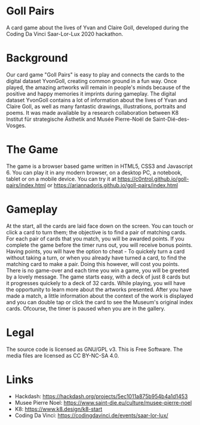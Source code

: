 
# Goll Pairs


A card game about the lives of Yvan and Claire Goll, developed during the Coding Da Vinci Saar-Lor-Lux 2020 hackathon.

# Background

Our card game "Goll Pairs" is easy to play and connects the cards to the digital dataset YvonGoll, creating common ground in a fun way.
Once played, the amazing artworks will remain in people's minds because of the positive and happy memories it imprints during gameplay.
The digital dataset YvonGoll contains a lot of information about the lives of Yvan and Claire Goll, as well as many fantastic drawings, illustrations, portraits and poems.
It was made available by a research collaboration between K8 Institut für strategische Ästhetik and Musée Pierre-Noël de Saint-Dié-des-Vosges. 

# The Game

The game is a browser based game written in HTML5, CSS3 and Javascript 6. You can play it in any modern browser, on a desktop PC, a notebook, tablet or on a mobile device.
You can try it at https://c0ntrol.github.io/goll-pairs/index.html or https://ariannadoris.github.io/goll-pairs/index.html 

# Gameplay

At the start, all the cards are laid face down on the screen. You can touch or click a card to turn them; the objective is to find a pair of matching cards.
For each pair of cards that you match, you will be awarded points. If you complete the game before the timer runs out, you will receive bonus points.
Having points, you will have the option to cheat - To quickely turn a card without taking a turn, or when you already have turned a card, to find the matching card to make a pair.
Doing this however, will cost you points. There is no game-over and each time you win a game, you will be greeted by a lovely message.
The game starts easy, with a deck of just 8 cards but it progresses quickely to a deck of 32 cards.
While playing, you will have the opportunity to learn more about the artworks presented. After you have made a match, a little information about the context of the work is displayed and you can double tap or click the card to see the Museum's original index cards. Ofcourse, the timer is paused when you are in the gallery.


# Legal

The source code is licensed as GNU/GPL v3. This is Free Software. 
The media files are licensed as CC BY-NC-SA 4.0.

# Links

* Hackdash: https://hackdash.org/projects/5ec1011a875b954b4a1d1453
* Musee Pierre Noel: https://www.saint-die.eu/culture/musee-pierre-noel
* K8: https://www.k8.design/k8-start
* Coding Da Vinci: https://codingdavinci.de/events/saar-lor-lux/

